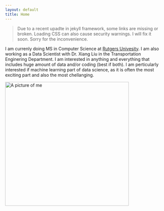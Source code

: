 ```yaml
---
layout: default
title: Home
---
```


> Due to a recent upadte in jekyll framework, some links are missing or broken. Loading CSS can also cause security warnings. I will fix it soon. Sorry for the inconvenience. 

I am currenly doing MS in Computer Science at [Rutgers Univesity](rutgers.edu). I am also working as a Data Scientist with Dr. Xiang Liu in the Transportation Enginering Department. I am interested in anything and everything that includes huge amount of data and/or coding (best if both). I am perticularly interested if machine learning part of data science, as it is often the most exciting part and also the most chellanging. 

<img src="https://xitizzz.github.io/img/ks.jpg" alt="A picture of me" width="400">
